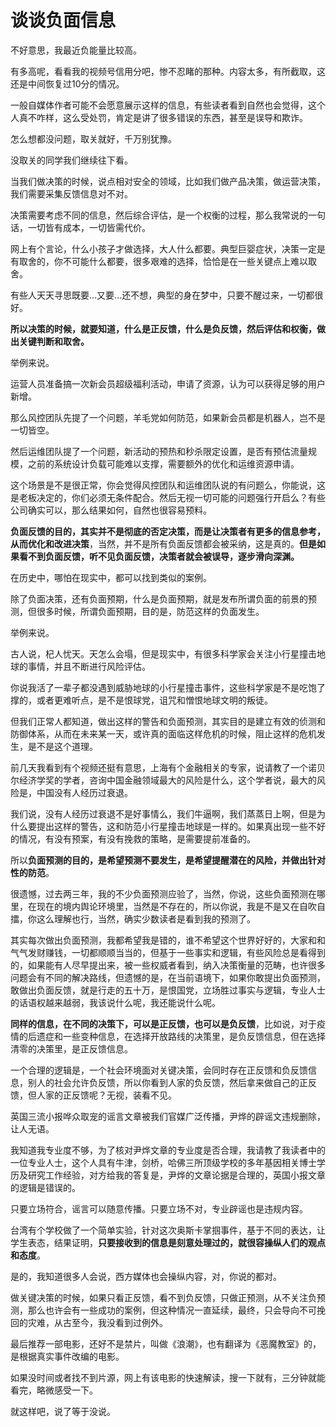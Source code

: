 # 谈谈负面信息

不好意思，我最近负能量比较高。

有多高呢，看看我的视频号信用分吧，惨不忍睹的那种。内容太多，有所截取，这还是中间恢复过10分的情况。

一般自媒体作者可能不会愿意展示这样的信息，有些读者看到自然也会觉得，这个人真不咋样，这么受处罚，肯定是讲了很多错误的东西，甚至是误导和欺诈。


怎么想都没问题，取关就好，千万别犹豫。


没取关的同学我们继续往下看。


当我们做决策的时候，说点相对安全的领域，比如我们做产品决策，做运营决策，我们需要采集反馈信息对不对。


决策需要考虑不同的信息，然后综合评估，是一个权衡的过程，那么我常说的一句话，一切皆有成本，一切皆需代价。


网上有个言论，什么小孩子才做选择，大人什么都要。典型巨婴症状，决策一定是有取舍的，你不可能什么都要，很多艰难的选择，恰恰是在一些关键点上难以取舍。


有些人天天寻思既要...又要...还不想，典型的身在梦中，只要不醒过来，一切都很好。

**所以决策的时候，就要知道，什么是正反馈，什么是负反馈，然后评估和权衡，做出关键判断和取舍。**


举例来说。


运营人员准备搞一次新会员超级福利活动，申请了资源，认为可以获得足够的用户新增。


那么风控团队先提了一个问题，羊毛党如何防范，如果新会员都是机器人，岂不是一切皆空。


然后运维团队提了一个问题，新活动的预热和秒杀限定设置，是否有预估流量规模，之前的系统设计负载可能难以支撑，需要额外的优化和运维资源申请。


这个场景是不是很正常，你会觉得风控团队和运维团队说的有问题么，你能说，这是老板决定的，你们必须无条件配合。然后无视一切可能的问题强行开启么？有些公司确实可以，那么结果如何，自然也很容易预料。

**负面反馈的目的，其实并不是彻底的否定决策，而是让决策者有更多的信息参考，从而优化和改进决策**，当然，并不是所有负面反馈都会被采纳，这是真的。**但是如果看不到负面反馈，听不见负面反馈，决策者就会被误导，逐步滑向深渊。**


在历史中，哪怕在现实中，都可以找到类似的案例。


除了负面决策，还有负面预期，什么是负面预期，就是发布所谓负面的前景的预测，但很多时候，所谓负面预期，目的是，防范这样的负面发生。


举例来说。


古人说，杞人忧天。天怎么会塌，但是现实中，有很多科学家会关注小行星撞击地球的事情，并且不断进行风险评估。


你说我活了一辈子都没遇到威胁地球的小行星撞击事件，这些科学家是不是吃饱了撑的，或者更难听点，是不是恨球党，诅咒和憎恨地球文明的叛徒。


但我们正常人都知道，做出这样的警告和负面预测，其实目的是建立有效的侦测和防御体系，从而在未来某一天，或许真的面临这样危机的时候，阻止这样的危机发生，是不是这个道理。


前几天我看到有个视频还挺有意思，上海有个金融相关的专家，说请教了一个诺贝尔经济学奖的学者，咨询中国金融领域最大的风险是什么，这个学者说，最大的风险是，中国没有人经历过衰退。


我们说，没有人经历过衰退不是好事情么，我们牛逼啊，我们蒸蒸日上啊，但是为什么要提出这样的警告，这和防范小行星撞击地球是一样的。如果真出现一些不好的情况，有没有预案，有没有挽救的策略，是需要提前准备的。


所以**负面预测的目的，是希望预测不要发生，是希望提醒潜在的风险，并做出针对性的防范**。


很遗憾，过去两三年，我的不少负面预测应验了，当然，你说，这些负面预测在哪里，在现在的境内舆论环境里，当然是不存在的，所以你说，我是不是又在自吹自擂，你这么理解也行，当然，确实少数读者是看到我的预测了。


其实每次做出负面预测，我都希望我是错的，谁不希望这个世界好好的，大家和和气气发财赚钱，一切都顺顺当当的，但基于一些事实和逻辑，有些风险总是看得到的，如果能有人尽早提出来，被一些权威者看到，纳入决策衡量的范畴，也许很多问题会有不同的解决路线，但遗憾的是，在当前语境下，如果你敢提出负面预测，敢做出负面反馈，就是行走的五十万，是恨国党，立场胜过事实与逻辑，专业人士的话语权越来越弱，我该说什么呢，我还能说什么呢。

**同样的信息，在不同的决策下，可以是正反馈，也可以是负反馈**，比如说，对于疫情的后遗症和一些变种信息，在选择开放路线的决策里，是负反馈信息，但在选择清零的决策里，是正反馈信息。


一个合理的逻辑是，一个社会环境面对关键决策，会同时存在正反馈和负反馈信息，别人的社会允许负反馈，所以你看到人家的负反馈，然后拿来做自己的正反馈，但人家的正反馈呢？无视，装看不见。


英国三流小报哗众取宠的谣言文章被我们官媒广泛传播，尹烨的辟谣文违规删除，让人无语。


我知道我专业度不够，为了核对尹烨文章的专业度是否合理，我请教了我读者中的一位专业人士，这个人具有牛津，剑桥，哈佛三所顶级学校的多年基因相关博士学历及研究工作经验，对方给我的答复是，尹烨的文章论据是合理的，英国小报文章的逻辑是错误的。


只要立场符合，谣言可以随意传播。只要立场不对，专业辟谣也是违规内容。


台湾有个学校做了一个简单实验，针对这次奥斯卡掌掴事件，基于不同的表达，让学生表态，结果证明，**只要接收到的信息是刻意处理过的，就很容操纵人们的观点和态度**。


是的，我知道很多人会说，西方媒体也会操纵内容，对，你说的都对。


做关键决策的时候，如果只看正反馈，看不到负反馈，只做正预测，从不关注负预测，那么也许会有一些成功的案例，但这种情况一直延续，最终，只会导向不可挽回的灾难，从古至今，我没看到过例外。



最后推荐一部电影，还好不是禁片，叫做《浪潮》，也有翻译为《恶魔教室》的，是根据真实事件改编的电影。


如果没时间或者找不到片源，网上有该电影的快速解读，搜一下就有，三分钟就能看完，略微感受一下。


就这样吧，说了等于没说。